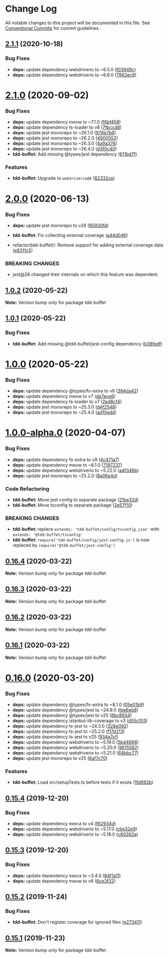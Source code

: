 # Change Log

All notable changes to this project will be documented in this file.
See [Conventional Commits](https://conventionalcommits.org) for commit guidelines.

## [2.1.1](https://github.com/NiGhTTraX/tdd-buffet/compare/tdd-buffet@2.1.0...tdd-buffet@2.1.1) (2020-10-18)


### Bug Fixes

* **deps:** update dependency webdriverio to ~6.5.0 ([f03949c](https://github.com/NiGhTTraX/tdd-buffet/commit/f03949c))
* **deps:** update dependency webdriverio to ~6.6.0 ([7962ec9](https://github.com/NiGhTTraX/tdd-buffet/commit/7962ec9))





# [2.1.0](https://github.com/NiGhTTraX/tdd-buffet/compare/tdd-buffet@2.0.0...tdd-buffet@2.1.0) (2020-09-02)


### Bug Fixes

* **deps:** update dependency meow to ~7.1.0 ([f6bf458](https://github.com/NiGhTTraX/tdd-buffet/commit/f6bf458))
* **deps:** update dependency ts-loader to v8 ([7fbccd8](https://github.com/NiGhTTraX/tdd-buffet/commit/7fbccd8))
* **deps:** update jest monorepo to ~26.1.0 ([978b7b6](https://github.com/NiGhTTraX/tdd-buffet/commit/978b7b6))
* **deps:** update jest monorepo to ~26.2.0 ([4900552](https://github.com/NiGhTTraX/tdd-buffet/commit/4900552))
* **deps:** update jest monorepo to ~26.3.0 ([4a9a376](https://github.com/NiGhTTraX/tdd-buffet/commit/4a9a376))
* **deps:** update jest monorepo to ~26.4.0 ([d3f0c40](https://github.com/NiGhTTraX/tdd-buffet/commit/d3f0c40))
* **tdd-buffet:** Add missing @types/jest dependency ([611bd7f](https://github.com/NiGhTTraX/tdd-buffet/commit/611bd7f))


### Features

* **tdd-buffet:** Upgrade to `webdriverio@6` ([62332ce](https://github.com/NiGhTTraX/tdd-buffet/commit/62332ce))





# [2.0.0](https://github.com/NiGhTTraX/tdd-buffet/compare/tdd-buffet@1.0.2...tdd-buffet@2.0.0) (2020-06-13)


### Bug Fixes

* **deps:** update jest monorepo to v26 ([65930fd](https://github.com/NiGhTTraX/tdd-buffet/commit/65930fd))
* **tdd-buffet:** Fix collecting external coverage ([a44d046](https://github.com/NiGhTTraX/tdd-buffet/commit/a44d046))


* refactor(tdd-buffet)!: Remove support for adding external coverage data ([e8311c5](https://github.com/NiGhTTraX/tdd-buffet/commit/e8311c5))


### BREAKING CHANGES

* jest@26 changed their internals on which this feature was
dependent.





## [1.0.2](https://github.com/NiGhTTraX/tdd-buffet/compare/tdd-buffet@1.0.1...tdd-buffet@1.0.2) (2020-05-22)

**Note:** Version bump only for package tdd-buffet





## [1.0.1](https://github.com/NiGhTTraX/tdd-buffet/compare/tdd-buffet@1.0.0...tdd-buffet@1.0.1) (2020-05-22)


### Bug Fixes

* **tdd-buffet:** Add missing @tdd-buffet/jest-config dependency ([b38fedf](https://github.com/NiGhTTraX/tdd-buffet/commit/b38fedf))





# [1.0.0](https://github.com/NiGhTTraX/tdd-buffet/compare/tdd-buffet@1.0.0-alpha.0...tdd-buffet@1.0.0) (2020-05-22)


### Bug Fixes

* **deps:** update dependency @types/fs-extra to v9 ([384da42](https://github.com/NiGhTTraX/tdd-buffet/commit/384da42))
* **deps:** update dependency meow to v7 ([da7ece6](https://github.com/NiGhTTraX/tdd-buffet/commit/da7ece6))
* **deps:** update dependency ts-loader to v7 ([2ed8c14](https://github.com/NiGhTTraX/tdd-buffet/commit/2ed8c14))
* **deps:** update jest monorepo to ~25.3.0 ([d4f2548](https://github.com/NiGhTTraX/tdd-buffet/commit/d4f2548))
* **deps:** update jest monorepo to ~25.4.0 ([ad10edd](https://github.com/NiGhTTraX/tdd-buffet/commit/ad10edd))





# [1.0.0-alpha.0](https://github.com/NiGhTTraX/tdd-buffet/compare/tdd-buffet@0.16.4...tdd-buffet@1.0.0-alpha.0) (2020-04-07)


### Bug Fixes

* **deps:** update dependency fs-extra to v9 ([4c471a7](https://github.com/NiGhTTraX/tdd-buffet/commit/4c471a7))
* **deps:** update dependency meow to ~6.1.0 ([7197237](https://github.com/NiGhTTraX/tdd-buffet/commit/7197237))
* **deps:** update dependency webdriverio to ~5.22.0 ([a4f346b](https://github.com/NiGhTTraX/tdd-buffet/commit/a4f346b))
* **deps:** update jest monorepo to ~25.2.0 ([8a06e4d](https://github.com/NiGhTTraX/tdd-buffet/commit/8a06e4d))


### Code Refactoring

* **tdd-buffet:** Move jest config to separate package ([21be32d](https://github.com/NiGhTTraX/tdd-buffet/commit/21be32d))
* **tdd-buffet:** Move tsconfig to separate package ([2e57f10](https://github.com/NiGhTTraX/tdd-buffet/commit/2e57f10))


### BREAKING CHANGES

* **tdd-buffet:** replace `extends: 'tdd-buffet/config/tsconfig.json'` with
`extends: '@tdd-buffet/tsconfig'`
* **tdd-buffet:** `require('tdd-buffet/config/jest.config.js')` is now
replaced by `require('@tdd-buffet/jest-config')`





## [0.16.4](https://github.com/NiGhTTraX/tdd-buffet/compare/tdd-buffet@0.16.3...tdd-buffet@0.16.4) (2020-03-22)

**Note:** Version bump only for package tdd-buffet





## [0.16.3](https://github.com/NiGhTTraX/tdd-buffet/compare/tdd-buffet@0.16.2...tdd-buffet@0.16.3) (2020-03-22)

**Note:** Version bump only for package tdd-buffet





## [0.16.2](https://github.com/NiGhTTraX/tdd-buffet/compare/tdd-buffet@0.16.1...tdd-buffet@0.16.2) (2020-03-22)

**Note:** Version bump only for package tdd-buffet





## [0.16.1](https://github.com/NiGhTTraX/tdd-buffet/compare/tdd-buffet@0.16.0...tdd-buffet@0.16.1) (2020-03-22)

**Note:** Version bump only for package tdd-buffet





# [0.16.0](https://github.com/NiGhTTraX/tdd-buffet/compare/tdd-buffet@0.15.4...tdd-buffet@0.16.0) (2020-03-20)


### Bug Fixes

* **deps:** update dependency @types/fs-extra to ~8.1.0 ([05e01b9](https://github.com/NiGhTTraX/tdd-buffet/commit/05e01b9))
* **deps:** update dependency @types/jest to ~24.9.0 ([fee6eb8](https://github.com/NiGhTTraX/tdd-buffet/commit/fee6eb8))
* **deps:** update dependency @types/jest to v25 ([8bc8934](https://github.com/NiGhTTraX/tdd-buffet/commit/8bc8934))
* **deps:** update dependency istanbul-lib-coverage to v3 ([d55c103](https://github.com/NiGhTTraX/tdd-buffet/commit/d55c103))
* **deps:** update dependency ts-jest to ~24.3.0 ([328e092](https://github.com/NiGhTTraX/tdd-buffet/commit/328e092))
* **deps:** update dependency ts-jest to ~25.2.0 ([f17d213](https://github.com/NiGhTTraX/tdd-buffet/commit/f17d213))
* **deps:** update dependency ts-jest to v25 ([934a7cf](https://github.com/NiGhTTraX/tdd-buffet/commit/934a7cf))
* **deps:** update dependency webdriverio to ~5.19.0 ([5b44698](https://github.com/NiGhTTraX/tdd-buffet/commit/5b44698))
* **deps:** update dependency webdriverio to ~5.20.0 ([9615582](https://github.com/NiGhTTraX/tdd-buffet/commit/9615582))
* **deps:** update dependency webdriverio to ~5.21.0 ([64bbc77](https://github.com/NiGhTTraX/tdd-buffet/commit/64bbc77))
* **deps:** update jest monorepo to v25 ([6af7c70](https://github.com/NiGhTTraX/tdd-buffet/commit/6af7c70))


### Features

* **tdd-buffet:** Load src/setupTests.ts before tests if it exists ([1fd982b](https://github.com/NiGhTTraX/tdd-buffet/commit/1fd982b))





## [0.15.4](https://github.com/NiGhTTraX/tdd-buffet/compare/tdd-buffet@0.15.3...tdd-buffet@0.15.4) (2019-12-20)


### Bug Fixes

* **deps:** update dependency execa to v4 ([f62934d](https://github.com/NiGhTTraX/tdd-buffet/commit/f62934d))
* **deps:** update dependency webdriverio to ~5.17.0 ([cbe32e9](https://github.com/NiGhTTraX/tdd-buffet/commit/cbe32e9))
* **deps:** update dependency webdriverio to ~5.18.0 ([c60262a](https://github.com/NiGhTTraX/tdd-buffet/commit/c60262a))





## [0.15.3](https://github.com/NiGhTTraX/tdd-buffet/compare/tdd-buffet@0.15.2...tdd-buffet@0.15.3) (2019-12-20)


### Bug Fixes

* **deps:** update dependency execa to ~3.4.0 ([84f1a11](https://github.com/NiGhTTraX/tdd-buffet/commit/84f1a11))
* **deps:** update dependency meow to v6 ([6ce3f32](https://github.com/NiGhTTraX/tdd-buffet/commit/6ce3f32))





## [0.15.2](https://github.com/NiGhTTraX/tdd-buffet/compare/tdd-buffet@0.15.1...tdd-buffet@0.15.2) (2019-11-24)


### Bug Fixes

* **tdd-buffet:** Don't register coverage for ignored files ([e273411](https://github.com/NiGhTTraX/tdd-buffet/commit/e273411))





## [0.15.1](https://github.com/NiGhTTraX/tdd-buffet/compare/tdd-buffet@0.15.0...tdd-buffet@0.15.1) (2019-11-23)

**Note:** Version bump only for package tdd-buffet
